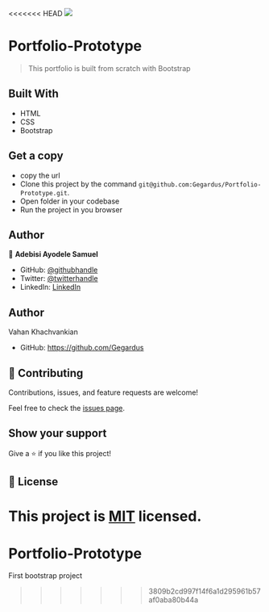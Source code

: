 <<<<<<< HEAD
![](https://img.shields.io/badge/Microverse-blueviolet)

#  Portfolio-Prototype

> This portfolio is built from scratch with Bootstrap

## Built With

- HTML 
- CSS
- Bootstrap

## Get a copy
- copy the url 
- Clone this project by the command `git@github.com:Gegardus/Portfolio-Prototype.git`. 
- Open folder in your codebase
- Run the project in you browser


## Author

👤 **Adebisi Ayodele Samuel**

- GitHub: [@githubhandle](https://github.com/aeon9300)
- Twitter: [@twitterhandle](https://twitter.com/aeon9300)
- LinkedIn: [LinkedIn](https://www.linkedin.com/in/samuel-adebisi-4a589362/)

## Author

Vahan Khachvankian

- GitHub: https://github.com/Gegardus




## 🤝 Contributing

Contributions, issues, and feature requests are welcome!

Feel free to check the [issues page](../../issues/).

## Show your support

Give a ⭐️ if you like this project!

## 📝 License

This project is [MIT](./MIT.md) licensed.
=======
# Portfolio-Prototype
First bootstrap project
>>>>>>> 3809b2cd997f14f6a1d295961b57af0aba80b44a
